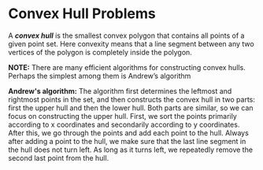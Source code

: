 # Convex Hull Problems

A ***convex hull*** is the smallest convex polygon that contains all points of a given
point set. Here convexity means that a line segment between any two vertices of the
polygon is completely inside the polygon.

**NOTE:** There are many efficient algorithms for constructing convex hulls. Perhaps the
simplest among them is Andrew’s algorithm

**Andrew's algorithm:**
The algorithm first determines the leftmost and rightmost points in the set, and then
constructs the convex hull in two parts: first the upper hull and then the lower hull.
Both parts are similar, so we can focus on constructing the upper hull.
First, we sort the points primarily according to x coordinates and secondarily
according to y coordinates. After this, we go through the points and add each point
to the hull. Always after adding a point to the hull, we make sure that the last line
segment in the hull does not turn left. As long as it turns left, we repeatedly remove
the second last point from the hull.

